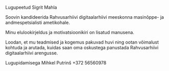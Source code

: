 Lugupeetud Sigrit Mahla

Soovin kandideerida Rahvusarhiivi digitaalarhiivi meeskonna masinõppe- ja andmespetsialisti ametikohale.

Minu elulookirjeldus ja motivatsioonikiri on lisatud manusena.

Loodan, et mu teadmised ja kogemus pakuvad huvi ning ootan võimalust kohtuda ja arutada, kuidas saan oma oskustega panustada Rahvusarhiivi digitaalarhiivi arengusse.

Lugupidamisega
Mihkel Putrinš
+372 56560978
